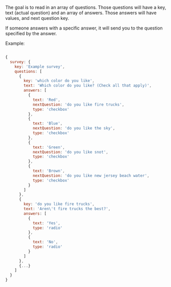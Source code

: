 The goal is to read in an array of questions. Those questions will have a key, text (actual question) and an array of answers. Those answers will have values, and next question key.

If someone answers with a specific answer, it will send you to the question specified by the answer.

Example:

```javascript

{
  survey: {
    key: 'Example survey',
    questions: [
      {
        key: 'which color do you like',
        text: 'Which color do you like? (Check all that apply)',
        answers: [
          {
            text: 'Red',
            nextQuestion: 'do you like fire trucks',
            type: 'checkbox'
          },
          {
            text: 'Blue',
            nextQuestion: 'do you like the sky',
            type: 'checkbox'
          },
          {
            text: 'Green',
            nextQuestion: 'do you like snot',
            type: 'checkbox'
          },
          {
            text: 'Brown',
            nextQuestion: 'do you like new jersey beach water',
            type: 'checkbox'
          }
        ]
      },
      {
        key: 'do you like fire trucks',
        text: 'Aren\'t fire trucks the best?',
        answers: [
          {
            text: 'Yes',
            type: 'radio'
          },
          {
            text: 'No',
            type: 'radio'
          }
        ]
      },
      {...}
    ]
  }
}